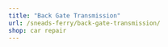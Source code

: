 ```yaml
---
title: "Back Gate Transmission"
url: /sneads-ferry/back-gate-transmission/
shop: car repair
---
```

